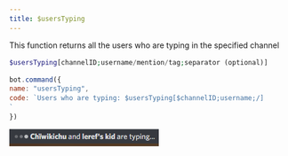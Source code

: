 ```yaml
---
title: $usersTyping
---
```


This function returns all the users who are typing in the specified channel

```php
$usersTyping[channelID;username/mention/tag;separator (optional)]
```

```javascript
bot.command({
name: "usersTyping",
code: `Users who are typing: $usersTyping[$channelID;username;/]
`
})
```

![This is what this function would grab](<../discord-examples/assets/image (16).png>)
